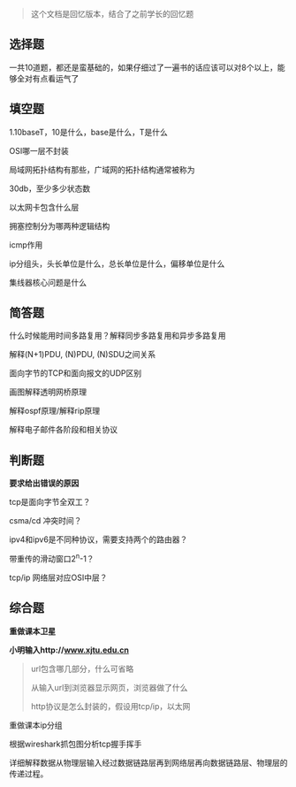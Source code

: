 

> 这个文档是回忆版本，结合了之前学长的回忆题

## 选择题

一共10道题，都还是蛮基础的，如果仔细过了一遍书的话应该可以对8个以上，能够全对有点看运气了

## 填空题

1.10baseT，10是什么，base是什么，T是什么

OSI哪一层不封装

局域网拓扑结构有那些，广域网的拓扑结构通常被称为

30db，至少多少状态数

以太网卡包含什么层

拥塞控制分为哪两种逻辑结构

icmp作用

ip分组头，头长单位是什么，总长单位是什么，偏移单位是什么

集线器核心问题是什么

## 简答题

什么时候能用时间多路复用？解释同步多路复用和异步多路复用

解释(N+1)PDU, (N)PDU, (N)SDU之间关系

面向字节的TCP和面向报文的UDP区别

画图解释透明网桥原理

解释ospf原理/解释rip原理

解释电子邮件各阶段和相关协议

## 判断题

**要求给出错误的原因**

tcp是面向字节全双工？

csma/cd 冲突时间？

ipv4和ipv6是不同种协议，需要支持两个的路由器？

带重传的滑动窗口2<sup>n</sup>-1？

tcp/ip 网络层对应OSI中层？


## 综合题

**重做课本卫星**

**小明输入http://www.xjtu.edu.cn**

> url包含哪几部分，什么可省略
>
> 从输入url到浏览器显示网页，浏览器做了什么
>
> http协议是怎么封装的，假设用tcp/ip，以太网

重做课本ip分组

根据wireshark抓包图分析tcp握手挥手

详细解释数据从物理层输入经过数据链路层再到网络层再向数据链路层、物理层的传递过程。
